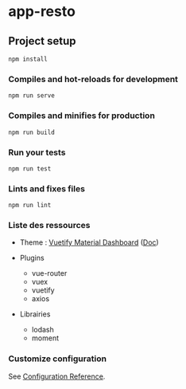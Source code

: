 # app-resto

## Project setup

```
npm install
```

### Compiles and hot-reloads for development

```
npm run serve
```

### Compiles and minifies for production

```
npm run build
```

### Run your tests

```
npm run test
```

### Lints and fixes files

```
npm run lint
```

### Liste des ressources

- Theme : [Vuetify Material Dashboard](https://www.creative-tim.com/product/vuetify-material-dashboard) ([Doc](https://demos.creative-tim.com/vuetify-material-dashboard/documentation/#vuetify))
- Plugins

  - vue-router
  - vuex
  - vuetify
  - axios

- Librairies
  - lodash
  - moment

### Customize configuration

See [Configuration Reference](https://cli.vuejs.org/config/).
